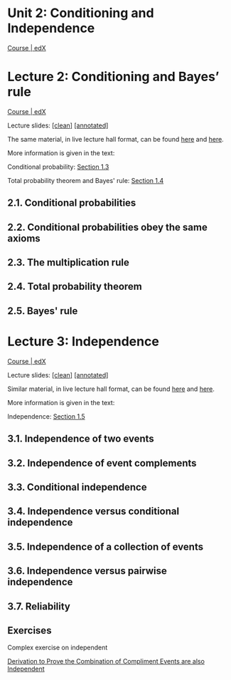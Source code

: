 # Unit 2: Conditioning and Independence

[Course | edX](https://learning.edx.org/course/course-v1:MITx+6.431x+1T2024/block-v1:MITx+6.431x+1T2024+type@sequential+block@Unit_overview)

# Lecture 2: Conditioning and Bayes’ rule

[Course | edX](https://learning.edx.org/course/course-v1:MITx+6.431x+1T2024/block-v1:MITx+6.431x+1T2024+type@sequential+block@Lec__2_Conditioning_and_Bayes_rule/block-v1:MITx+6.431x+1T2024+type@vertical+block@ch4-s2-tab1)

Lecture slides: [[clean]](https://courses.edx.org/assets/courseware/v1/fbd43b5de350748c166d3590b6ab2806/asset-v1:MITx+6.431x+1T2024+type@asset+block/lectureslides_L02Cleanslides.pdf) [[annotated]](https://courses.edx.org/assets/courseware/v1/7e33e8ca9cfaf01b34ebcfd3e463735a/asset-v1:MITx+6.431x+1T2024+type@asset+block/lectureslides_L02annotatedslides.pdf)

The same material, in live lecture hall format, can be found [here](http://ocw.mit.edu/courses/electrical-engineering-and-computer-science/6-041-probabilistic-systems-analysis-and-applied-probability-fall-2010/video-lectures/lecture-2-conditioning-and-bayes-rule/) and [here](http://www.youtube.com/watch?v=TluTv5V0RmE).

More information is given in the text:

Conditional probability: [Section 1.3](https://courses.edx.org/courses/course-v1:MITx+6.431x+1T2024/pdfbook/0/chapter/1/5)

Total probability theorem and Bayes' rule: [Section 1.4](https://courses.edx.org/courses/course-v1:MITx+6.431x+1T2024/pdfbook/0/chapter/1/5)

## 2.1. Conditional probabilities

## **2.2. Conditional probabilities obey the same axioms**

## **2.3. The multiplication rule**

## **2.4. Total probability theorem**

## **2.5. Bayes' rule**

# Lecture 3: Independence

[Course | edX](https://learning.edx.org/course/course-v1:MITx+6.431x+1T2024/block-v1:MITx+6.431x+1T2024+type@sequential+block@Lec__3_Independence/block-v1:MITx+6.431x+1T2024+type@vertical+block@ch4-s3-tab1)

Lecture slides: [[clean]](https://courses.edx.org/assets/courseware/v1/456d688990bda0b8bfda65e13bde027f/asset-v1:MITx+6.431x+1T2024+type@asset+block/lectureslides_L03cleanslides.pdf) [[annotated]](https://courses.edx.org/assets/courseware/v1/16bf5e8322efff0c0ccc8ad6c6239334/asset-v1:MITx+6.431x+1T2024+type@asset+block/lectureslides_L03annotatedslides.pdf)

Similar material, in live lecture hall format, can be found [here](http://ocw.mit.edu/courses/electrical-engineering-and-computer-science/6-041-probabilistic-systems-analysis-and-applied-probability-fall-2010/video-lectures/lecture-3-independence/) and [here](http://www.youtube.com/watch?v=19Ql_Q3l0GA).

More information is given in the text:

Independence: [Section 1.5](https://courses.edx.org/courses/course-v1:MITx+6.431x+1T2024/pdfbook/0/chapter/1/6)

## 3.1. Independence of two events

## 3.2. Independence of event complements

## 3.3. Conditional independence

## 3.4. Independence versus conditional independence

## 3.5. Independence of a collection of events

## 3.6. Independence versus pairwise independence

## 3.7. Reliability

## Exercises

Complex exercise on independent

[](https://www.eecs.umich.edu/courses/eecs401/pdfs-w07/401w07hw3_soln.pdf)

[Derivation to Prove the Combination of Compliment Events are also Independent](https://www.youtube.com/watch?v=PjixxVqnWSE&ab_channel=AnilKumar)